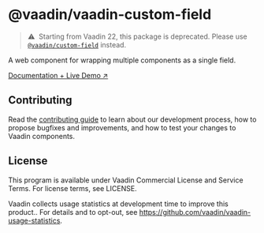 # @vaadin/vaadin-custom-field

> ⚠️&nbsp; Starting from Vaadin 22, this package is deprecated.
> Please use [`@vaadin/custom-field`](https://www.npmjs.com/package/@vaadin/custom-field) instead.

A web component for wrapping multiple components as a single field.

[Documentation + Live Demo ↗](https://vaadin.com/docs/latest/ds/components/custom-field)

## Contributing

Read the [contributing guide](https://vaadin.com/docs/latest/guide/contributing/overview) to learn about our development process, how to propose bugfixes and improvements, and how to test your changes to Vaadin components.

## License

This program is available under Vaadin Commercial License and Service Terms. For license terms, see LICENSE.

Vaadin collects usage statistics at development time to improve this product..
For details and to opt-out, see https://github.com/vaadin/vaadin-usage-statistics.
